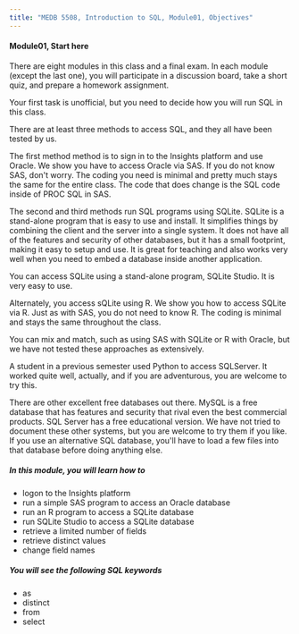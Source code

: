 ```yaml
---
title: "MEDB 5508, Introduction to SQL, Module01, Objectives"
---
```


#### Module01, Start here

There are eight modules in this class and a final exam. In each module (except the last one), you will participate in a discussion board, take a short quiz, and prepare a homework assignment.

Your first task is unofficial, but you need to decide how you will run SQL in this class.

There are at least three methods to access SQL, and they all have been tested by us.

The first method method is to sign in to the Insights platform and use Oracle. We show you have to access Oracle via SAS. If you do not know SAS, don't worry. The coding you need is minimal and pretty much stays the same for the entire class. The code that does change is the SQL code inside of PROC SQL in SAS.

The second and third methods run SQL programs using SQLite. SQLite is a stand-alone program that is easy to use and install. It simplifies things by combining the client and the server into a single system. It does not have all of the features and security of other databases, but it has a small footprint, making it easy to setup and use. It is great for teaching and also works very well when you need to embed a database inside another application.

You can access SQLite using a stand-alone program, SQLite Studio. It is very easy to use.

Alternately, you access sQLite using R. We show you how to access SQLite via R. Just as with SAS, you do not need to know R. The coding is minimal and stays the same throughout the class.

You can mix and match, such as using SAS with SQLite or R with Oracle, but we have not tested these approaches as extensively.

A student in a previous semester used Python to access SQLServer. It worked quite well, actually, and if you are adventurous, you are welcome to try this.

There are other excellent free databases out there. MySQL is a free database that has features and security that rival even the best commercial products. SQL Server has a free educational version. We have not tried to document these other systems, but you are welcome to try them if you like. If you use an alternative SQL database, you'll have to load a few files into that database before doing anything else.

##### In this module, you will learn how to

+ logon to the Insights platform
+ run a simple SAS program to access an Oracle database
+ run an R program to access a SQLite database
+ run SQLite Studio to access a SQLite database
+ retrieve a limited number of fields
+ retrieve distinct values
+ change field names

##### You will see the following SQL keywords

+ as
+ distinct
+ from
+ select

